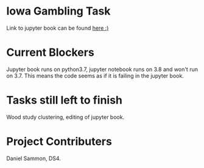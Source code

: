 # Iowa Gambling Task

Link to jupyter book can be found [here :)](file:///C:/daniel/ca4015/assignment1/_build/html/Introduction.html)

# Current Blockers

Jupyter book runs on python3.7, jupyter notebook runs on 3.8 and won't run on 3.7. 
This means the code seems as if it is failing in the jupyter book.

# Tasks still left to finish

Wood study clustering, editing of jupyter book.

# Project Contributers

Daniel Sammon, DS4.